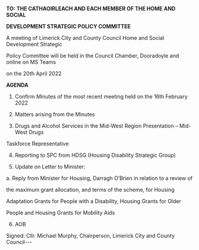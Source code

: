 **TO: THE CATHAOIRLEACH AND EACH MEMBER OF THE HOME AND SOCIAL**

**DEVELOPMENT STRATEGIC POLICY COMMITTEE**

A meeting of Limerick City and County Council Home and Social Development Strategic

Policy Committee will be held in the Council Chamber, Dooradoyle and online on MS Teams

on the 20th April 2022

**AGENDA**

1. Confirm Minutes of the most recent meeting held on the 16th February 2022

2. Matters arising from the Minutes

3. Drugs and Alcohol Services in the Mid-West Region Presentation – Mid-West Drugs

Taskforce Representative

4. Reporting to SPC from HDSG (Housing Disability Strategic Group)

5. Update on Letter to Minister:

a. Reply from Minister for Housing, Darragh O’Brien in relation to a review of

the maximum grant allocation, and terms of the scheme, for Housing

Adaptation Grants for People with a Disability, Housing Grants for Older

People and Housing Grants for Mobility Aids

6. AOB

Signed: Cllr. Michael Murphy, Chairperson, Limerick City and County Council---

